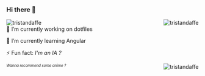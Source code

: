 ### Hi there 👋

<div>  
  <img align="right" src="https://github-readme-stats.vercel.app/api/top-langs?username=tristandaffe&show_icons=true&locale=en&layout=compact" alt="tristandaffe" />
</div>

<div align="left"> <img src="https://komarev.com/ghpvc/?username=tristandaffe&label=Profile%20views&color=0e75b6&style=flat" alt="tristandaffe" /> </div>

<div>
🔭 I’m currently working on dotfiles

🌱 I’m currently learning Angular

⚡ Fun fact: _I'm an IA ?_
</div>

<div>  
  <img align="right" src="https://github-readme-stats.vercel.app/api?username=tristandaffe&show_icons=true&locale=en" alt="tristandaffe" />
</div>

<sub><sup>_Wanna recommend some anime ?_</sup></sub>

<!--
**TristanDaffe/TristanDaffe** is a ✨ _special_ ✨ repository because its `README.md` (this file) appears on your GitHub profile.

Here are some ideas to get you started:

- 🔭 I’m currently working on ...
- 🌱 I’m currently learning ...
- 👯 I’m looking to collaborate on ...
- 🤔 I’m looking for help with ...
- 💬 Ask me about ...
- 📫 How to reach me: ...
- 😄 Pronouns: ...
- ⚡ Fun fact: ...
-->
